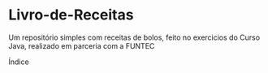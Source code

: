 # Livro-de-Receitas
Um repositório simples com receitas de bolos, feito no exercicios do Curso Java, realizado em parceria com a FUNTEC 

Índice 
